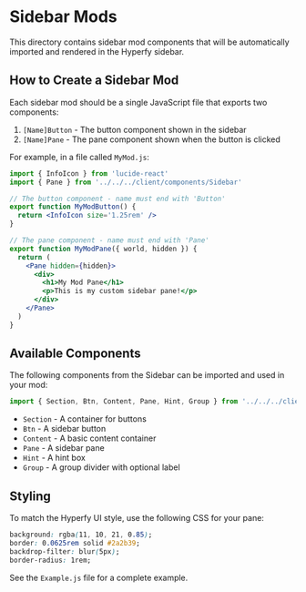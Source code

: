 # Sidebar Mods

This directory contains sidebar mod components that will be automatically imported and rendered in the Hyperfy sidebar.

## How to Create a Sidebar Mod

Each sidebar mod should be a single JavaScript file that exports two components:

1. `[Name]Button` - The button component shown in the sidebar
2. `[Name]Pane` - The pane component shown when the button is clicked

For example, in a file called `MyMod.js`:

```jsx
import { InfoIcon } from 'lucide-react'
import { Pane } from '../../../client/components/Sidebar'

// The button component - name must end with 'Button'
export function MyModButton() {
  return <InfoIcon size='1.25rem' />
}

// The pane component - name must end with 'Pane'
export function MyModPane({ world, hidden }) {
  return (
    <Pane hidden={hidden}>
      <div>
        <h1>My Mod Pane</h1>
        <p>This is my custom sidebar pane!</p>
      </div>
    </Pane>
  )
}
```

## Available Components

The following components from the Sidebar can be imported and used in your mod:

```jsx
import { Section, Btn, Content, Pane, Hint, Group } from '../../../client/components/Sidebar'
```

- `Section` - A container for buttons
- `Btn` - A sidebar button
- `Content` - A basic content container
- `Pane` - A sidebar pane
- `Hint` - A hint box
- `Group` - A group divider with optional label

## Styling

To match the Hyperfy UI style, use the following CSS for your pane:

```css
background: rgba(11, 10, 21, 0.85);
border: 0.0625rem solid #2a2b39;
backdrop-filter: blur(5px);
border-radius: 1rem;
```

See the `Example.js` file for a complete example. 